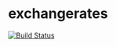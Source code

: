 # exchangerates
[![Build Status](https://travis-ci.com/SigSauer/exchangerates.svg?branch=master)](https://travis-ci.com/SigSauer/exchangerates)
